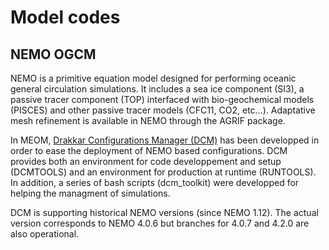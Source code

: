 # Model codes
## NEMO OGCM 
  NEMO is a primitive equation model designed for performing oceanic general circulation simulations. It includes a sea ice component (SI3), a passive tracer component (TOP) 
interfaced with bio-geochemical models (PISCES) and other passive tracer models (CFC11, CO2, etc...). Adaptative mesh refinement is available in NEMO through the AGRIF package.

In MEOM, [Drakkar Configurations Manager (DCM)](https://github.com/meom-group/DCM) has been developped in order to ease the deployment of NEMO based configurations. DCM provides 
both an environment for code developpement and setup (DCMTOOLS) and an environment for production at runtime (RUNTOOLS). In addition, a series of bash scripts (dcm_toolkit) were
developped for helping the managment of simulations.

DCM is supporting historical NEMO versions (since NEMO 1.12). The actual version corresponds to NEMO 4.0.6 but branches for 4.0.7 and 4.2.0 are also operational.
